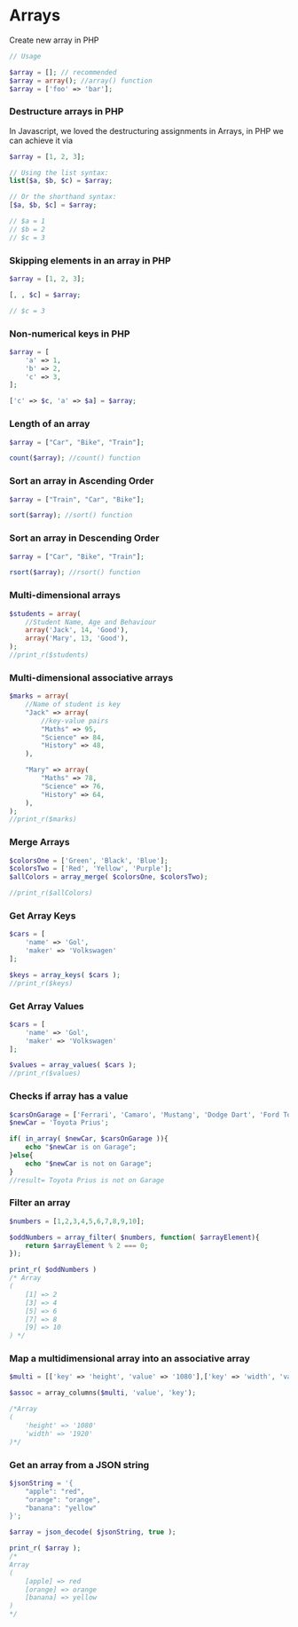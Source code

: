 # Arrays

Create new array in PHP

```php
// Usage

$array = []; // recommended
$array = array(); //array() function
$array = ['foo' => 'bar']; 
```

### Destructure arrays in PHP

In Javascript, we loved the destructuring assignments in Arrays, in PHP we can achieve it via
```php
$array = [1, 2, 3]; 

// Using the list syntax:
list($a, $b, $c) = $array;

// Or the shorthand syntax:
[$a, $b, $c] = $array;

// $a = 1
// $b = 2
// $c = 3
```

### Skipping elements in an array in PHP
```php
$array = [1, 2, 3]; 

[, , $c] = $array;

// $c = 3
```

### Non-numerical keys in PHP

```php
$array = [
    'a' => 1,
    'b' => 2,
    'c' => 3,
];

['c' => $c, 'a' => $a] = $array;

```

### Length of an array
```php
$array = ["Car", "Bike", "Train"];

count($array); //count() function

```

### Sort an array in Ascending Order
```php
$array = ["Train", "Car", "Bike"];

sort($array); //sort() function

```

### Sort an array in Descending Order
```php
$array = ["Car", "Bike", "Train"];

rsort($array); //rsort() function
```

### Multi-dimensional arrays
```php
$students = array(
	//Student Name, Age and Behaviour
	array('Jack', 14, 'Good'),
	array('Mary', 13, 'Good'),
);
//print_r($students)
```

### Multi-dimensional associative arrays
```php
$marks = array(
	//Name of student is key
	"Jack" => array(
		//key-value pairs
		"Maths" => 95,
		"Science" => 84,
		"History" => 48,
	),

	"Mary" => array(
		"Maths" => 78,
		"Science" => 76,
		"History" => 64,
	),
);
//print_r($marks)
```


### Merge Arrays
```php
$colorsOne = ['Green', 'Black', 'Blue'];
$colorsTwo = ['Red', 'Yellow', 'Purple'];
$allColors = array_merge( $colorsOne, $colorsTwo);

//print_r($allColors)
```

### Get Array Keys
```php
$cars = [
    'name' => 'Gol',
    'maker' => 'Volkswagen'
];

$keys = array_keys( $cars );
//print_r($keys)
```

### Get Array Values
```php
$cars = [
    'name' => 'Gol',
    'maker' => 'Volkswagen'
];

$values = array_values( $cars );
//print_r($values)
```

### Checks if array has a value
```php
$carsOnGarage = ['Ferrari', 'Camaro', 'Mustang', 'Dodge Dart', 'Ford Torino Cobra'];
$newCar = 'Toyota Prius';

if( in_array( $newCar, $carsOnGarage )){
    echo "$newCar is on Garage";
}else{
    echo "$newCar is not on Garage";
}
//result= Toyota Prius is not on Garage
```


### Filter an array
```php
$numbers = [1,2,3,4,5,6,7,8,9,10];

$oddNumbers = array_filter( $numbers, function( $arrayElement){
    return $arrayElement % 2 === 0;
});

print_r( $oddNumbers )
/* Array
(
    [1] => 2
    [3] => 4
    [5] => 6
    [7] => 8
    [9] => 10
) */
```

### Map a multidimensional array into an associative array
```php
$multi = [['key' => 'height', 'value' => '1080'],['key' => 'width', 'value' => '1920']];

$assoc = array_columns($multi, 'value', 'key');

/*Array
(
	'height' => '1080'
	'width' => '1920'
)*/
```

### Get an array from a JSON string
```php
$jsonString = '{
	"apple": "red",
	"orange": "orange",
	"banana": "yellow"
}';

$array = json_decode( $jsonString, true );

print_r( $array );
/*
Array
(
    [apple] => red
    [orange] => orange
    [banana] => yellow
)
*/
```
